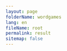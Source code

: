 ```yaml
---
layout: page
folderName: wordgames
lang: en
fileName: root
permalink: result
sitemap: false
---
```

